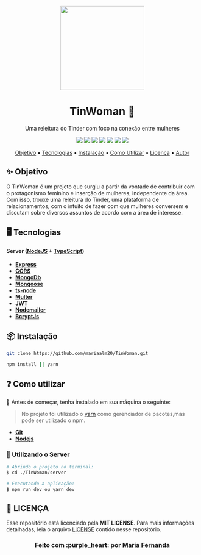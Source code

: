 
<p align="center">
    <img width="220" src="https://user-images.githubusercontent.com/50887367/88488332-f1e0af00-cf62-11ea-8216-4233521d79b1.png">
</p>

<h1 align="center">TinWoman 🚀</h1>

<div align="center">

Uma releitura do Tinder com foco na conexão entre mulheres

<img src = "https://img.shields.io/static/v1?label=license&message=MIT&color=<COLOR>&style=<STYLE>&logo=<LOGO>" /> 
<img src = "https://img.shields.io/static/v1?label=node&message=v12.18.2&color=blue&style=<STYLE>&logo=<LOGO>" /> 
<img src = "https://img.shields.io/static/v1?label=yarn&message=v1.22.4&color=blue&style=<STYLE>&logo=<LOGO>" />
<img src = "https://img.shields.io/static/v1?label=mobile&message=reactnative&color=7159c1&style=<STYLE>&logo=<LOGO>" />
<img src = "https://img.shields.io/static/v1?label=server&message=nodejs&color=7159c1&style=<STYLE>&logo=<LOGO>" />
<img src = "https://img.shields.io/static/v1?label=</>&message=Typescript&color=yellow&style=<STYLE>&logo=<LOGO>" />

<img src = "https://user-images.githubusercontent.com/50887367/88489176-26576980-cf69-11ea-8035-872ab5b3f060.png" />

<p align="center">
 <a href="#objetivo">Objetivo</a> •
 <a href="#tecnologias">Tecnologias</a> • 
 <a href="#intalac-ao">Instalação</a> • 
 <a href="#comoutilizar">Como Utilizar</a> • 
 <a href="#licenc-a">Licença</a> • 
 <a href="#autor">Autor</a>
</p>

</div>

## ✨ Objetivo
O TinWoman é um projeto que surgiu a partir da vontade de contribuir com o protagonismo feminino e inserção de mulheres, independente da área. Com isso, trouxe uma releitura do Tinder, uma plataforma de relacionamentos, com o intuito de fazer com que mulheres conversem e discutam sobre diversos assuntos de acordo com a área de interesse.


## 🖥 Tecnologias

#### **Server** ([NodeJS][node] + [TypeScript][typescript])

  - **[Express][express]**
  - **[CORS][cors]**
  - **[MongoDb][mongodb]**
  - **[Mongoose][mongoose]**
  - **[ts-node][tsnode]**
  - **[Multer][multer]**
  - **[JWT][jsonwebtoken]**
  - **[Nodemailer][nodemailer]**
  - **[BcryptJs][bcryptjs]**
 
 
 ## 📦 Instalação

```bash
git clone https://github.com/mariaalm20/TinWoman.git
```

```bash
npm install || yarn
```
  
## :question: Como utilizar

:red_circle:  Antes de começar, tenha instalado em sua máquina o seguinte:
> No projeto foi utilizado o
[yarn](https://yarnpkg.com/getting-started/install)
como gerenciador de pacotes,mas pode ser utilizado o npm.
- **[Git][git]**
- **[Nodejs][node]**


### 🔗 Utilizando o Server

```sh
# Abrindo o projeto no terminal:
$ cd ./TinWoman/server

# Executando a aplicação:
$ npm run dev ou yarn dev

```

## **:page_with_curl: LICENÇA**

Esse repositório está licenciado pela **MIT LICENSE**. Para mais informações detalhadas, leia o arquivo [LICENSE](./LICENSE) contido nesse repositório. 


<h3 align="center">
Feito com :purple_heart: por <a href="https://www.linkedin.com/in/maria-fernanda-almeida-oliveira-882944187/">Maria Fernanda</a>
<br><br>
</h3>
  
  
  <!-- Techs -->

[react]: https://reactjs.org/

[typescript]: https://www.typescriptlang.org/

[node]: https://nodejs.org/en/

[mongodb]: https://www.mongodb.com/

[vscode]: https://code.visualstudio.com/

[react_native]: http://www.reactnative.com/

[express]: https://expressjs.com/

[cors]: https://expressjs.com/en/resources/middleware/cors.html

[tsnode]: https://github.com/TypeStrong/ts-node

[insomnia]: https://insomnia.rest/

[axios]: https://github.com/axios/axios

[multer]: https://github.com/expressjs/multer

[yarn]: https://classic.yarnpkg.com/en/docs/install/#debian-stable

[npm]: https://www.npmjs.com/get-npm

[git]: https://git-scm.com/book/pt-br/v2/Come%C3%A7ando-Instalando-o-Git

[jsonwebtoken]: https://jwt.io/

[mongoose]: https://mongoosejs.com/

[nodemailer]: https://nodemailer.com/about/

[bcryptjs]: https://www.npmjs.com/package/bcryptjs



